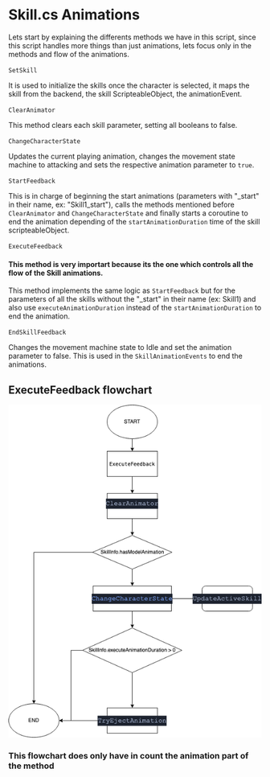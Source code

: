 # Skill.cs Animations

Lets start by explaining the differents methods we have in this script, since this script handles more things than just animations, lets focus only in the methods and flow of the animations.

`SetSkill` 

It is used to initialize the skills once the character is selected,  it maps the skill from the backend, the skill ScripteableObject, the animationEvent.

`ClearAnimator` 

This method clears each skill parameter, setting all booleans to false.

`ChangeCharacterState`

Updates the current playing animation, changes the movement state machine to attacking and sets the respective animation parameter to `true`.

`StartFeedback`

This is in charge of beginning the start animations (parameters with "_start" in their name, ex: "Skill1_start"), calls the methods mentioned before `ClearAnimator` and `ChangeCharacterState` and finally starts a coroutine to end the animation depending of the `startAnimationDuration` time of the skill scripteableObject.

`ExecuteFeedback`

#### This method is very importart because its the one which controls all the flow of the Skill animations.
This method implements the same logic as `StartFeedback` but for the parameters of all the skills without the "_start" in their name (ex: Skill1) and also use `executeAnimationDuration` instead of the `startAnimationDuration` to end the animation.

`EndSkillFeedback`

Changes the movement machine state to Idle and set the animation parameter to false. This is used in the `SkillAnimationEvents` to end the animations.

## ExecuteFeedback flowchart

![](./images/executeFeedback.png)

### This flowchart does only have in count the animation part of the method
